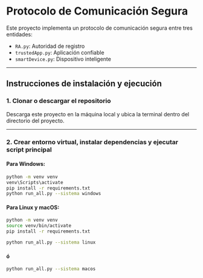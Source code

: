 # Protocolo de Comunicación Segura

Este proyecto implementa un protocolo de comunicación segura entre tres entidades:

- `RA.py`: Autoridad de registro
- `trustedApp.py`: Aplicación confiable
- `smartDevice.py`: Dispositivo inteligente

---

## Instrucciones de instalación y ejecución

### 1. Clonar o descargar el repositorio

Descarga este proyecto en la máquina local y ubica la terminal dentro del directorio del proyecto.

---

### 2. Crear entorno virtual, instalar dependencias y ejecutar script principal

#### Para Windows:
```bash
python -m venv venv
venv\Scripts\activate
pip install -r requirements.txt
python run_all.py --sistema windows
```

#### Para Linux y macOS:
```bash
python -m venv venv
source venv/bin/activate
pip install -r requirements.txt
```

```bash
python run_all.py --sistema linux
```
#### ó
```bash
python run_all.py --sistema macos
```

